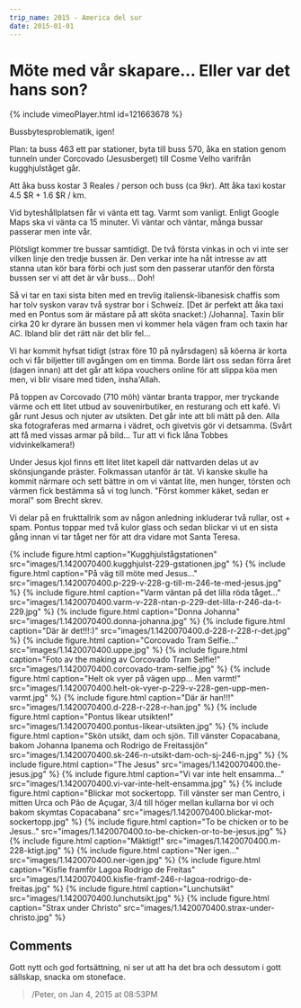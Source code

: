 ```yaml
---
trip_name: 2015 - America del sur
date: 2015-01-01
---
```


# Möte med vår skapare... Eller var det hans son?

{% include vimeoPlayer.html id=121663678 %}

Bussbytesproblematik, igen!

Plan: ta buss 463 ett par stationer, byta till buss 570, åka en station genom tunneln under Corcovado (Jesusberget) till Cosme Velho varifrån kugghjulståget går.

Att åka buss kostar 3 Reales / person och buss (ca 9kr). Att åka taxi kostar 4.5 $R + 1.6 $R / km.

Vid byteshållplatsen får vi vänta ett tag. Varmt som vanligt. Enligt Google Maps ska vi vänta ca 15 minuter. Vi väntar och väntar, många bussar passerar men inte vår.

Plötsligt kommer tre bussar samtidigt. De två första vinkas in och vi inte ser vilken linje den tredje bussen är. Den verkar inte ha nåt intresse av att stanna utan kör bara förbi och just som den passerar utanför den första bussen ser vi att det är vår buss... Doh!

Så vi tar en taxi sista biten med en trevlig italiensk-libanesisk chaffis som har tolv syskon varav två systrar bor i Schweiz. [Det är perfekt att åka taxi med en Pontus som är mästare på att sköta snacket:) /Johanna]. Taxin blir cirka 20 kr dyrare än bussen men vi kommer hela vägen fram och taxin har AC. Ibland blir det rätt när det blir fel...

Vi har kommit hyfsat tidigt (strax före 10 på nyårsdagen) så köerna är korta och vi får biljetter till avgången om en timma. Borde lärt oss sedan förra året (dagen innan) att det går att köpa vouchers online för att slippa köa men men, vi blir visare med tiden, insha'Allah.

På toppen av Corcovado (710 möh) väntar branta trappor, mer tryckande värme och ett litet utbud av souvenirbutiker, en resturang och ett kafé. Vi går runt Jesus och njuter av utsikten. Det går inte att bli mätt på den. Alla ska fotograferas med armarna i vädret, och givetvis gör vi detsamma. (Svårt att få med vissas armar på bild... Tur att vi fick låna Tobbes vidvinkelkamera!)

Under Jesus kjol finns ett litet litet kapell där nattvarden delas ut av skönsjungande präster. Folkmassan utanför är tät. Vi kanske skulle ha kommit närmare och sett bättre in om vi väntat lite, men hunger, törsten och värmen fick bestämma så vi tog lunch. "Först kommer käket, sedan er moral" som Brecht skrev.

Vi delar på en frukttallrik som av någon anledning inkluderar två rullar, ost + spam. Pontus toppar med två kulor glass och sedan blickar vi ut en sista gång innan vi tar tåget ner för att dra vidare mot Santa Teresa.

{% include figure.html caption="Kugghjulstågstationen" src="images/1.1420070400.kugghjulst-229-gstationen.jpg" %}
{% include figure.html caption="På väg till möte med Jesus..." src="images/1.1420070400.p-229-v-228-g-till-m-246-te-med-jesus.jpg" %}
{% include figure.html caption="Varm väntan på det lilla röda tåget..." src="images/1.1420070400.varm-v-228-ntan-p-229-det-lilla-r-246-da-t-229.jpg" %}
{% include figure.html caption="Donna Johanna" src="images/1.1420070400.donna-johanna.jpg" %}
{% include figure.html caption="Där är det!!!:)" src="images/1.1420070400.d-228-r-228-r-det.jpg" %}
{% include figure.html caption="Corcovado Tram Selfie..." src="images/1.1420070400.uppe.jpg" %}
{% include figure.html caption="Foto av the making av Corcovado Tram Selfie!" src="images/1.1420070400.corcovado-tram-selfie.jpg" %}
{% include figure.html caption="Helt ok vyer på vägen upp... Men varmt!" src="images/1.1420070400.helt-ok-vyer-p-229-v-228-gen-upp-men-varmt.jpg" %}
{% include figure.html caption="Där är han!!!" src="images/1.1420070400.d-228-r-228-r-han.jpg" %}
{% include figure.html caption="Pontus likear utsikten!" src="images/1.1420070400.pontus-likear-utsikten.jpg" %}
{% include figure.html caption="Skön utsikt, dam och sjön. Till vänster Copacabana, bakom Johanna Ipanema och Rodrigo de Freitassjön" src="images/1.1420070400.sk-246-n-utsikt-dam-och-sj-246-n.jpg" %}
{% include figure.html caption="The Jesus" src="images/1.1420070400.the-jesus.jpg" %}
{% include figure.html caption="Vi var inte helt ensamma..." src="images/1.1420070400.vi-var-inte-helt-ensamma.jpg" %}
{% include figure.html caption="Blickar mot sockertopp. Till vänster ser man Centro, i mitten Urca och Pão de Açugar, 3/4 till höger mellan kullarna bor vi och bakom skymtas Copacabana" src="images/1.1420070400.blickar-mot-sockertopp.jpg" %}
{% include figure.html caption="To be chicken or to be Jesus.." src="images/1.1420070400.to-be-chicken-or-to-be-jesus.jpg" %}
{% include figure.html caption="Mäktigt!" src="images/1.1420070400.m-228-ktigt.jpg" %}
{% include figure.html caption="Ner igen..." src="images/1.1420070400.ner-igen.jpg" %}
{% include figure.html caption="Kisfie framför Lagoa Rodrigo de Freitas" src="images/1.1420070400.kisfie-framf-246-r-lagoa-rodrigo-de-freitas.jpg" %}
{% include figure.html caption="Lunchutsikt" src="images/1.1420070400.lunchutsikt.jpg" %}
{% include figure.html caption="Strax under Christo" src="images/1.1420070400.strax-under-christo.jpg" %}

## Comments

Gott nytt och god fortsättning, ni ser ut att ha det bra och dessutom i gott sällskap, snacka om stoneface.
> /Peter, on Jan 4, 2015 at 08:53PM

